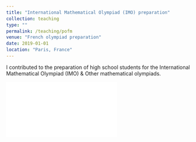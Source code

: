 ```yaml
---
title: "International Mathematical Olympiad (IMO) preparation"
collection: teaching
type: ""
permalink: /teaching/pofm
venue: "French olympiad preparation"
date: 2019-01-01
location: "Paris, France"
---
```


I contributed to the preparation of high school students for the International Mathematical Olympiad (IMO) & Other mathematical olympiads. 

[![IMO Preparation](/files/pofm_2021.pdf)](/files/pofm_2021.pdf)